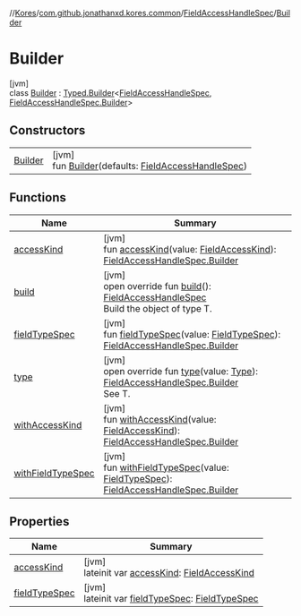 //[Kores](../../../../index.md)/[com.github.jonathanxd.kores.common](../../index.md)/[FieldAccessHandleSpec](../index.md)/[Builder](index.md)

# Builder

[jvm]\
class [Builder](index.md) : [Typed.Builder](../../../com.github.jonathanxd.kores.base/-typed/-builder/index.md)<[FieldAccessHandleSpec](../index.md), [FieldAccessHandleSpec.Builder](index.md)>

## Constructors

| | |
|---|---|
| [Builder](-builder.md) | [jvm]<br>fun [Builder](-builder.md)(defaults: [FieldAccessHandleSpec](../index.md)) |

## Functions

| Name | Summary |
|---|---|
| [accessKind](access-kind.md) | [jvm]<br>fun [accessKind](access-kind.md)(value: [FieldAccessKind](../../../com.github.jonathanxd.kores.base/-field-access-kind/index.md)): [FieldAccessHandleSpec.Builder](index.md) |
| [build](build.md) | [jvm]<br>open override fun [build](build.md)(): [FieldAccessHandleSpec](../index.md)<br>Build the object of type T. |
| [fieldTypeSpec](field-type-spec.md) | [jvm]<br>fun [fieldTypeSpec](field-type-spec.md)(value: [FieldTypeSpec](../../-field-type-spec/index.md)): [FieldAccessHandleSpec.Builder](index.md) |
| [type](type.md) | [jvm]<br>open override fun [type](type.md)(value: [Type](https://docs.oracle.com/javase/8/docs/api/java/lang/reflect/Type.html)): [FieldAccessHandleSpec.Builder](index.md)<br>See T. |
| [withAccessKind](with-access-kind.md) | [jvm]<br>fun [withAccessKind](with-access-kind.md)(value: [FieldAccessKind](../../../com.github.jonathanxd.kores.base/-field-access-kind/index.md)): [FieldAccessHandleSpec.Builder](index.md) |
| [withFieldTypeSpec](with-field-type-spec.md) | [jvm]<br>fun [withFieldTypeSpec](with-field-type-spec.md)(value: [FieldTypeSpec](../../-field-type-spec/index.md)): [FieldAccessHandleSpec.Builder](index.md) |

## Properties

| Name | Summary |
|---|---|
| [accessKind](access-kind.md) | [jvm]<br>lateinit var [accessKind](access-kind.md): [FieldAccessKind](../../../com.github.jonathanxd.kores.base/-field-access-kind/index.md) |
| [fieldTypeSpec](field-type-spec.md) | [jvm]<br>lateinit var [fieldTypeSpec](field-type-spec.md): [FieldTypeSpec](../../-field-type-spec/index.md) |
